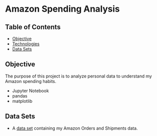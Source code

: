 # Amazon Spending Analysis

## Table of Contents
* [Objective](#objective)
* [Technologies](#technologies)
* [Data Sets](#data-sets)

## Objective
The purpose of this project is to analyze personal data to understand my Amazon spending habits.
- Jupyter Notebook
- pandas
- matplotlib

## Data Sets
- A [data set](https://github.com/angelicadietzel/amazon-spending-analysis/blob/main/amazon-analysis/amazon_orders.csv) containing my Amazon Orders and Shipments data.


